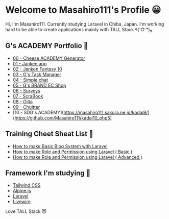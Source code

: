 # Welcome to Masahiro111's Profile 😀

Hi, I'm Masahiro111. Currently studying Laravel in Chiba, Japan. I'm working hard to be able to create applications mainly with TALL Stack ٩(ˊᗜˋ*)و

## G's ACADEMY Portfolio 🏫
- [00 - Cheese ACADEMY Generator](https://masahiro111.github.io/html_masahiro_T60/)
- [01 - Janken app](https://masahiro111.github.io/kadai1_janken_1022/)
- [02 - Janken Fantasy 10](https://masahiro111.github.io/kadai2_jankenRich_1029/)
- [03 - G's Task Manager](https://masahiro111.github.io/kadai3_memo_1105/)
- [04 - Simple chat](https://github.com/Masahiro111/kadai4_chat_1112)
- [05 - G's BRAND EC Shop](https://masahiro111.sakura.ne.jp/kadai5/)
- [06 - Surveys](https://masahiro111.sakura.ne.jp/kadai6/)
- [07 - ScraBook](https://masahiro111.sakura.ne.jp/kadai7/)
- [08 - Giita](https://masahiro111.sakura.ne.jp/kadai8/)
- [09 - Chuitter](https://masahiro111.sakura.ne.jp/kadai9/)
- [10 - SDG's ACADEMY](https://masahiro111.sakura.ne.jp/kadai9/](https://github.com/Masahiro111/kadai10_php5)

## Training Cheet Sheat List 📝
- [How to make Basic Blog System with Laravel](https://github.com/Masahiro111/Udemy_Build_Complete_Blog_System_With_Laravel_9/blob/main/maiking.md)
- [How to make Role and Permission using Laravel ( Basic )](https://github.com/Masahiro111/Laravel_9_Admin_Panel_Learn_Roles_and_Permissions/blob/7e6e6b3e2a17e90a7e512c53ab7cbdcf8042f03c/making.md)
- [How to make Role and Permission using Laravel ( Advanced )](https://github.com/Masahiro111/Laravel_9_Admin_Panel_Learn_Roles_and_Permissions/blob/5e4a2f1c217879094c1e2aa1d776f802b41d371b/making2.md)

## Framework I'm studying 💓
- [Tailwind CSS](https://tailwindcss.com/)
- [Alpine.js](https://alpinejs.dev/)
- [Laravel](https://laravel.com/)
- [Livewire](https://laravel-livewire.com/)

Love TALL Stack 😻
